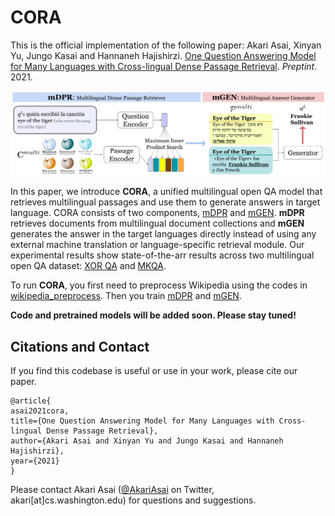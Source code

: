 # CORA
This is the official implementation of the following paper:
Akari Asai, Xinyan Yu, Jungo Kasai and Hannaneh Hajishirzi. [One Question Answering Model for Many Languages with Cross-lingual Dense Passage Retrieval](). *Preptint*. 2021. 

![cora_image](fig/cora_overview.png)

In this paper, we introduce **CORA**, a unified multilingual open QA model that retrieves multilingual passages and use them to generate answers in target language. CORA consists of two components, [mDPR](mdpr/README.md) and [mGEN](mGEN/README.md). **mDPR** retrieves documents from multilingual document collections and **mGEN** generates the answer in the target languages directly instead of using any external machine translation or language-specific retrieval module. Our experimental results show state-of-the-arr results across two multilingual open QA dataset: [XOR QA](https://nlp.cs.washington.edu/xorqa/) and [MKQA](https://github.com/apple/ml-mkqa). 

To run **CORA**, you first need to preprocess Wikipedia using the codes in [wikipedia_preprocess](wikipedia_preprocess). Then you train [mDPR](mDPR) and [mGEN](mGEN).

**Code and pretrained models will be added soon. Please stay tuned!**

## Citations and Contact

If you find this codebase is useful or use in your work, please cite our paper.
```
@article{
asai2021cora,
title={One Question Answering Model for Many Languages with Cross-lingual Dense Passage Retrieval},
author={Akari Asai and Xinyan Yu and Jungo Kasai and Hannaneh Hajishirzi},
year={2021}
}
```
Please contact Akari Asai ([@AkariAsai](https://twitter.com/AkariAsai) on Twitter, akari[at]cs.washington.edu) for questions and suggestions.
